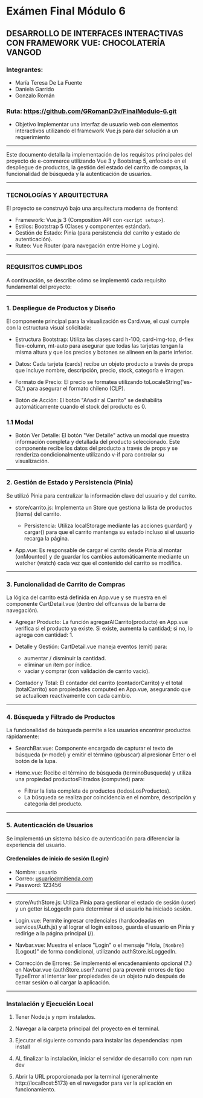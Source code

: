 # Exámen Final Módulo 6 
## DESARROLLO DE INTERFACES INTERACTIVAS CON FRAMEWORK VUE: CHOCOLATERÍA VANGOD
### Integrantes: 
- María Teresa De La Fuente
- Daniela Garrido 
- Gonzalo Román

### Ruta: https://github.com/GRomanD3v/FinalModulo-6.git

- Objetivo
Implementar una interfaz de usuario web con elementos interactivos
utilizando el framework Vue.js para dar solución a un requerimiento

---
Este documento detalla la implementación de los requisitos principales del proyecto de e-commerce utilizando Vue 3 y Bootstrap 5, enfocado en el despliegue de productos, la gestión del estado del carrito de compras, la funcionalidad de búsqueda y la autenticación de usuarios.

---

### TECNOLOGÍAS Y ARQUITECTURA

El proyecto se construyó bajo una arquitectura moderna de frontend:
- Framework: Vue.js 3 (Composition API con `<script setup>`).
- Estilos: Bootstrap 5 (Clases y componentes estándar).
- Gestión de Estado: Pinia (para persistencia del carrito y estado de autenticación).
- Ruteo: Vue Router (para navegación entre Home y Login).

---

### REQUISITOS CUMPLIDOS

A continuación, se describe cómo se implementó cada requisito fundamental del proyecto:

---
### 1. Despliegue de Productos y Diseño

El componente principal para la visualización es Card.vue, el cual cumple con la estructura visual solicitada:

- Estructura Bootstrap: Utiliza las clases card h-100, card-img-top, d-flex flex-column, mt-auto para asegurar que todas las tarjetas tengan la misma altura y que los precios y botones se alineen en la parte inferior.

- Datos: Cada tarjeta (cards) recibe un objeto producto a través de props que incluye nombre, descripción, precio, stock, categoría e imagen.

- Formato de Precio: El precio se formatea utilizando toLocaleString('es-CL') para asegurar el formato chileno (CLP).

- Botón de Acción: El botón "Añadir al Carrito" se deshabilita automáticamente cuando el stock del producto es 0.

### 1.1 Modal

- Botón Ver Detalle: El botón "Ver Detalle" activa un modal que muestra información completa y detallada del producto seleccionado. Este componente recibe los datos del producto a través de props y se renderiza condicionalmente utilizando v-if para controlar su visualización.

---
### 2. Gestión de Estado y Persistencia (Pinia)

Se utilizó Pinia para centralizar la información clave del usuario y del carrito.
- store/carrito.js: Implementa un Store que gestiona la lista de productos (items) del carrito.
    - Persistencia: Utiliza localStorage mediante las acciones guardar() y cargar() para que el carrito mantenga su estado incluso si el usuario recarga la página.

- App.vue: Es responsable de cargar el carrito desde Pinia al montar (onMounted) y de guardar los cambios automáticamente mediante un watcher (watch) cada vez que el contenido del carrito se modifica.

---

### 3. Funcionalidad de Carrito de Compras
La lógica del carrito está definida en App.vue y se muestra en el componente CartDetail.vue (dentro del offcanvas de la barra de navegación).

- Agregar Producto: La función agregarAlCarrito(producto) en App.vue verifica si el producto ya existe. Si existe, aumenta la cantidad; si no, lo agrega con cantidad: 1.

- Detalle y Gestión: CartDetail.vue maneja eventos (emit) para:
    - aumentar / disminuir la cantidad.
    - eliminar un ítem por índice.
    - vaciar y comprar (con validación de carrito vacío).

- Contador y Total: El contador del carrito (contadorCarrito) y el total (totalCarrito) son propiedades computed en App.vue, asegurando que se actualicen reactivamente con cada cambio.

---

### 4. Búsqueda y Filtrado de Productos

La funcionalidad de búsqueda permite a los usuarios encontrar productos rápidamente:

- SearchBar.vue: Componente encargado de capturar el texto de búsqueda (v-model) y emitir el término (@buscar) al presionar Enter o el botón de la lupa.

- Home.vue: Recibe el término de búsqueda (terminoBusqueda) y utiliza una propiedad productosFiltrados (computed) para:
    
    - Filtrar la lista completa de productos (todosLosProductos).
    - La búsqueda se realiza por coincidencia en el nombre, descripción y categoría del producto.

---
    
### 5. Autenticación de Usuarios

Se implementó un sistema básico de autenticación para diferenciar la experiencia del usuario.

#### Credenciales de inicio de sesión (Login)
- Nombre: usuario
- Correo: usuario@mitienda.com
- Password: 123456
---

- store/AuthStore.js: Utiliza Pinia para gestionar el estado de sesión (user) y un getter isLoggedIn para determinar si el usuario ha iniciado sesión.

- Login.vue: Permite ingresar credenciales (hardcodeadas en services/Auth.js) y al lograr el login exitoso, guarda el usuario en Pinia y redirige a la página principal (/).

- Navbar.vue: Muestra el enlace "Login" o el mensaje "Hola, `[Nombre]` (Logout)" de forma condicional, utilizando authStore.isLoggedIn.

- Corrección de Errores: Se implementó el encadenamiento opcional (?.) en Navbar.vue (authStore.user?.name) para prevenir errores de tipo TypeError al intentar leer propiedades de un objeto nulo después de cerrar sesión o al cargar la aplicación.

---

### Instalación y Ejecución Local

1. Tener Node.js y npm instalados.

2. Navegar a la carpeta principal del proyecto en el terminal.

3. Ejecutar el siguiente comando para instalar las dependencias:
npm install

4. AL finalizar la instalación, iniciar el servidor de desarrollo con:
npm run dev

5. Abrir la URL proporcionada por la terminal (generalmente http://localhost:5173) en el navegador para ver la aplicación en funcionamiento.